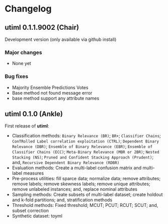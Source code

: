 # Changelog

## utiml 0.1.1.9002 (Chair)

Development version (only available via github install)

### Major changes
* None yet

### Bug fixes
* Majority Ensemble Predictions Votes
* Base method not found message error
* base method support any attribute names

## utiml 0.1.0 (Ankle)

First release of **utiml**:

* Classification methods: `Binary Relevance (BR)`; `BR+`; `Classifier Chains`;
  `ConTRolled Label correlation exploitation (CTRL)`; `Dependent Binary Relevance (DBR)`;
  `Ensemble of Binary Relevance (EBR)`; `Ensemble of Classifier Chains (ECC)`;
  `Meta-Binary Relevance (MBR or 2BR)`; `Nested Stacking (NS)`; 
  `Pruned and Confident Stacking Approach (Prudent)`; and, `Recursive Dependent Binary Relevance (RDBR)`
* Evaluation methods: Create a multi-label confusion matrix and multi-label measures
* Pre-process utilities: fill sparce data; normalize data; remove attributes; 
   remove labels; remove skewness labels; remove unique attributes; 
   remove unlabeled instances; and, replace nominal attributes
* Sampling methods: Create subsets of multi-label dataset; 
   create holdout and k-fold partitions; and, stratification methods
* Threshold methods: Fixed threshold; MCUT; PCUT; RCUT; SCUT; and, subset correction
* Synthetic dataset: toyml
